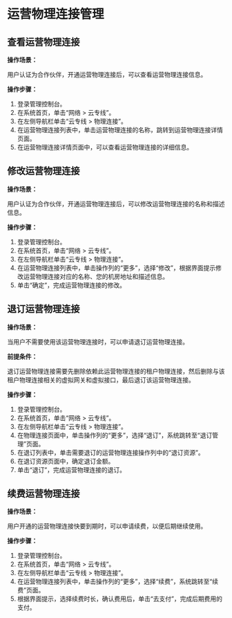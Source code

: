 # 运营物理连接管理<a name="dc_04_0601"></a>

## 查看运营物理连接<a name="section712219457715"></a>

**操作场景：**

用户认证为合作伙伴，开通运营物理连接后，可以查看运营物理连接信息。

**操作步骤：**

1.  登录管理控制台。
2.  在系统首页，单击“网络 \> 云专线”。
3.  在左侧导航栏单击“云专线 \> 物理连接”。
4.  在运营物理连接列表中，单击运营物理连接的名称，跳转到运营物理连接详情页面。
5.  在运营物理连接详情页面中，可以查看运营物理连接的详细信息。

## 修改运营物理连接<a name="section16671835785"></a>

**操作场景：**

用户认证为合作伙伴，开通运营物理连接后，可以修改运营物理连接的名称和描述信息。

**操作步骤：**

1.  登录管理控制台。
2.  在系统首页，单击“网络 \> 云专线”。
3.  在左侧导航栏单击“云专线 \> 物理连接”。
4.  在运营物理连接列表中，单击操作列的“更多”，选择“修改”，根据界面提示修改运营物理连接对应的名称、您的机房地址和描述信息。
5.  单击“确定”，完成运营物理连接的修改。

## 退订运营物理连接<a name="section1652185016812"></a>

**操作场景：**

当用户不需要使用该运营物理连接时，可以申请退订运营物理连接。

**前提条件：**

退订运营物理连接需要先删除依赖此运营物理连接的租户物理连接，然后删除与该租户物理连接相关的虚拟网关和虚拟接口，最后退订该运营物理连接。

**操作步骤：**

1.  登录管理控制台。
2.  在系统首页，单击“网络 \> 云专线”。
3.  在左侧导航栏单击“云专线 \> 物理连接”。
4.  在物理连接页面中，单击操作列的“更多”，选择“退订”，系统跳转至“退订管理”页面。
5.  在退订列表中，单击需要退订的运营物理连接操作列中的“退订资源”。
6.  在退订资源页面中，确定退订金额。
7.  单击“退订”，完成运营物理连接的退订。

## 续费运营物理连接<a name="section1777848896"></a>

**操作场景：**

用户开通的运营物理连接快要到期时，可以申请续费，以便后期继续使用。

**操作步骤：**

1.  登录管理控制台。
2.  在系统首页，单击“网络 \> 云专线”。
3.  在左侧导航栏单击“云专线 \> 物理连接”。
4.  在运营物理连接列表中，单击操作列的“更多”，选择“续费”，系统跳转至“续费”页面。
5.  根据界面提示，选择续费时长，确认费用后，单击“去支付”，完成后期费用的支付。

